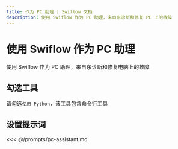 ```yaml
---
title: 作为 PC 助理 | Swiflow 文档
description: 使用 Swiflow 作为 PC 助理，来自东诊断和修复 PC 上的故障
---
```


# 使用 Swiflow 作为 PC 助理

使用 Swiflow 作为 PC 助理，来自东诊断和修复电脑上的故障

## 勾选工具

请勾选`使用 Python`，该工具包含命令行工具

## 设置提示词

<<< @/prompts/pc-assistant.md
